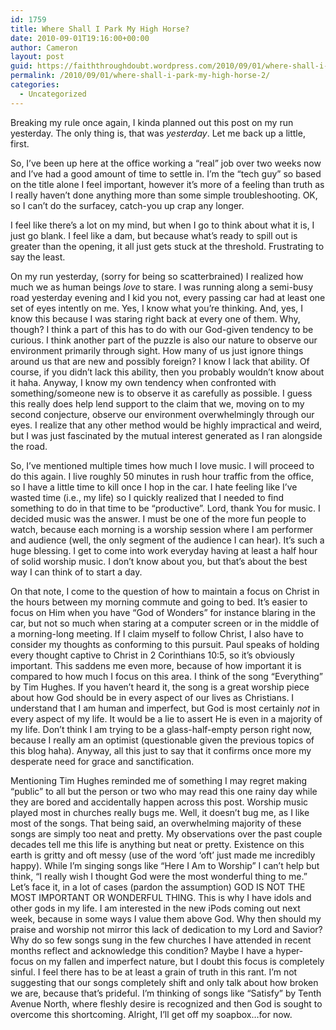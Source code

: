 ```yaml
---
id: 1759
title: Where Shall I Park My High Horse?
date: 2010-09-01T19:16:00+00:00
author: Cameron
layout: post
guid: https://faiththroughdoubt.wordpress.com/2010/09/01/where-shall-i-park-my-high-horse/
permalink: /2010/09/01/where-shall-i-park-my-high-horse-2/
categories:
  - Uncategorized
---
```

Breaking my rule once again, I kinda planned out this post on my run yesterday. The only thing is, that was _yesterday_. Let me back up a little, first.

So, I’ve been up here at the office working a “real” job over two weeks now and I’ve had a good amount of time to settle in. I’m the “tech guy” so based on the title alone I feel important, however it’s more of a feeling than truth as I really haven’t done anything more than some simple troubleshooting. OK, so I can’t do the surfacey, catch-you up crap any longer.

I feel like there’s a lot on my mind, but when I go to think about what it is, I just go blank. I feel like a dam, but because what’s ready to spill out is greater than the opening, it all just gets stuck at the threshold. Frustrating to say the least.

On my run yesterday, (sorry for being so scatterbrained) I realized how much we as human beings _love_ to stare. I was running along a semi-busy road yesterday evening and I kid you not, every passing car had at least one set of eyes intently on me. Yes, I know what you’re thinking. And, yes, I know this because I was staring right back at every one of them. Why, though? I think a part of this has to do with our God-given tendency to be curious. I think another part of the puzzle is also our nature to observe our environment primarily through sight. How many of us just ignore things around us that are new and possibly foreign? I know I lack that ability. Of course, if you didn’t lack this ability, then you probably wouldn’t know about it haha. Anyway, I know my own tendency when confronted with something/someone new is to observe it as carefully as possible. I guess this really does help lend support to the claim that we, moving on to my second conjecture, observe our environment overwhelmingly through our eyes. I realize that any other method would be highly impractical and weird, but I was just fascinated by the mutual interest generated as I ran alongside the road.

So, I’ve mentioned multiple times how much I love music. I will proceed to do this again. I live roughly 50 minutes in rush hour traffic from the office, so I have a little time to kill once I hop in the car. I hate feeling like I’ve wasted time (i.e., my life) so I quickly realized that I needed to find something to do in that time to be “productive”. Lord, thank You for music. I decided music was the answer. I must be one of the more fun people to watch, because each morning is a worship session where I am performer and audience (well, the only segment of the audience I can hear). It’s such a huge blessing. I get to come into work everyday having at least a half hour of solid worship music. I don’t know about you, but that’s about the best way I can think of to start a day.

On that note, I come to the question of how to maintain a focus on Christ in the hours between my morning commute and going to bed. It’s easier to focus on Him when you have “God of Wonders” for instance blaring in the car, but not so much when staring at a computer screen or in the middle of a morning-long meeting. If I claim myself to follow Christ, I also have to consider my thoughts as conforming to this pursuit. Paul speaks of holding every thought captive to Christ in 2 Corinthians 10:5, so it’s obviously important. This saddens me even more, because of how important it is compared to how much I focus on this area. I think of the song “Everything” by Tim Hughes. If you haven’t heard it, the song is a great worship piece about how God should be in every aspect of our lives as Christians. I understand that I am human and imperfect, but God is most certainly _not_ in every aspect of my life. It would be a lie to assert He is even in a majority of my life. Don’t think I am trying to be a glass-half-empty person right now, because I really am an optimist (questionable given the previous topics of this blog haha). Anyway, all this just to say that it confirms once more my desperate need for grace and sanctification.

Mentioning Tim Hughes reminded me of something I may regret making “public” to all but the person or two who may read this one rainy day while they are bored and accidentally happen across this post. Worship music played most in churches really bugs me. Well, it doesn’t bug me, as I like most of the songs. That being said, an overwhelming majority of these songs are simply too neat and pretty. My observations over the past couple decades tell me this life is anything but neat or pretty. Existence on this earth is gritty and oft messy (use of the word ‘oft’ just made me incredibly happy). While I’m singing songs like “Here I Am to Worship” I can’t help but think, “I really wish I thought God were the most wonderful thing to me.” Let’s face it, in a lot of cases (pardon the assumption) GOD IS NOT THE MOST IMPORTANT OR WONDERFUL THING. This is why I have idols and other gods in my life. I am interested in the new iPods coming out next week, because in some ways I value them above God. Why then should my praise and worship not mirror this lack of dedication to my Lord and Savior? Why do so few songs sung in the few churches I have attended in recent months reflect and acknowledge this condition? Maybe I have a hyper-focus on my fallen and imperfect nature, but I doubt this focus is completely sinful. I feel there has to be at least a grain of truth in this rant. I’m not suggesting that our songs completely shift and only talk about how broken we are, because that’s prideful. I’m thinking of songs like “Satisfy” by Tenth Avenue North, where fleshly desire is recognized and then God is sought to overcome this shortcoming. Alright, I’ll get off my soapbox…for now.